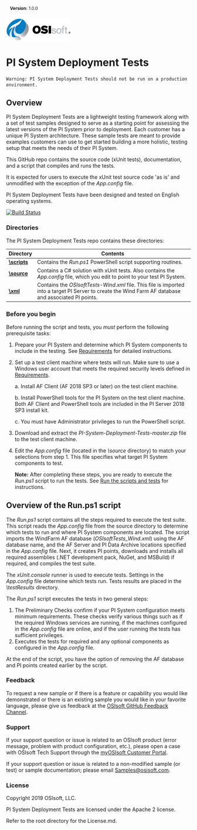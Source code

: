 

​																																	<sup>  **Version:** 1.0.0</sup>

![OSIlogo.png](./images/OSIlogo.png)																								

# PI System Deployment Tests

```
Warning: PI System Deployment Tests should not be run on a production environment.
```

## Overview

PI System Deployment Tests are a lightweight testing framework along with a set of test samples  designed to serve as a starting point for assessing the latest versions of the PI System prior to deployment. Each customer has a unique PI System architecture. These sample tests are meant to provide examples customers can use to get started building a more holistic, testing setup that meets the needs of their PI System. 

This GitHub repo contains the source code (xUnit tests), documentation, and a script that compiles and runs the tests.

It is expected for users to execute the xUnit test source code 'as is' and unmodified with the exception of the *App.config* file.


PI System Deployment Tests have been designed and tested on English operating systems.

[![Build Status](https://osisoft.visualstudio.com/Critical%20Operation%20Tests/_apis/build/status/Critical%20Operation%20Tests%20Sprint%20Build?branchName=master)](https://osisoft.visualstudio.com/Critical%20Operation%20Tests/_build/latest?definitionId=4689&branchName=master)

### Directories

The PI System Deployment Tests repo contains these directories:

| Directory                         | Contents                                                     |
| --------------------------------- | ------------------------------------------------------------ |
| **[\scripts](./scripts/)**        | Contains the *Run.ps1* PowerShell script supporting routines. |
| **[\source](./source/README.md)** | Contains a C# solution with xUnit tests.  Also contains the *App.config* file, which you edit to point to your test PI System. |
| **[\xml](./xml/README.md)**       | Contains the *OSIsoftTests-Wind.xml* file. This file is imported into a target PI Server to create the Wind Farm AF database and associated PI points. |

### Before you begin

Before running the script and tests, you *must* perform the following prerequisite tasks:

1. Prepare your PI System and determine which PI System components to include in the testing. See [Requirements](Requirements.md) for detailed instructions.

2. Set up a test client machine where tests will run.  Make sure to use a Windows user account that meets the required security levels defined in [Requirements](Requirements.md).

     a. Install AF Client (AF 2018 SP3 or later) on the test client machine.

     b. Install PowerShell tools for the PI System on the test client machine. Both AF Client and PowerShell 	tools are included in the PI Server 2018 SP3 install kit.

     c. You must have Administrator privileges to run the PowerShell script.

3. Download and extract the *PI-System-Deployment-Tests-master.zip* file to the test client machine.

4. Edit the *App.config* file (located in the *\source* directory) to match your selections from step 1. This file specifies what target PI System components to test. 

   **Note:** After completing these steps, you are ready to execute the *Run.ps1* script to run the tests. See [Run the scripts and tests](./scripts/README.md) for instructions.



## Overview of the Run.ps1 script

The *Run.ps1* script contains all the steps required to execute the test suite.  This script reads the *App.config* file from the source directory to determine which tests to run and where PI System components are located.  The script imports the WindFarm AF database (*OSIsoftTests_Wind.xml*) using the AF database name, and the AF Server and PI Data Archive locations specified in the *App.config* file. Next, it creates PI points, downloads and installs all required assemblies (.NET development pack, NuGet, and MSBuild) if required, and compiles the test suite.

The *xUnit.console* runner is used to execute tests.  Settings in the *App.config* file determine which tests run.  Tests results are placed in the *\testResults* directory.  

The *Run.ps1* script executes the tests in two general steps:

1. The Preliminary Checks confirm if your PI System configuration meets minimum requirements. These checks verify various things such as if the required Windows services are running, if the machines configured in the *App.config* file are online, and if the user running the tests has sufficient privileges.
2. Executes the tests for required and any optional components as configured in the *App.config* file.

At the end of the script, you have the option of removing the AF database and PI points created earlier by the script.

### Feedback

To request a new sample or if there is a feature or capability you would like demonstrated or there is an existing sample you would like in your favorite language, please give us feedback at the [OSIsoft GitHub Feedback Channel](https://feedback.osisoft.com/forums/922279-osisoft-github). 

### Support

If your support question or issue is related to an OSIsoft product (error message, problem with product configuration, etc.), please open a case with OSIsoft Tech Support through the [myOSIsoft Customer Portal](https://myosisoft.com).

If your support question or issue is related to a non-modified sample (or test) or sample documentation; please email [Samples@osisoft.com](mailto:Samples@osisoft.com). 

### License

Copyright 2019 OSIsoft, LLC.

PI System Deployment Tests are licensed under the Apache 2 license. 

Refer to the root directory for the License.md.